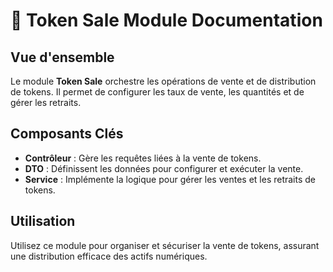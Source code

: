 # 🛒 Token Sale Module Documentation

## Vue d'ensemble
Le module **Token Sale** orchestre les opérations de vente et de distribution de tokens. Il permet de configurer les taux de vente, les quantités et de gérer les retraits.

## Composants Clés
- **Contrôleur** : Gère les requêtes liées à la vente de tokens.
- **DTO** : Définissent les données pour configurer et exécuter la vente.
- **Service** : Implémente la logique pour gérer les ventes et les retraits de tokens.

## Utilisation
Utilisez ce module pour organiser et sécuriser la vente de tokens, assurant une distribution efficace des actifs numériques.
